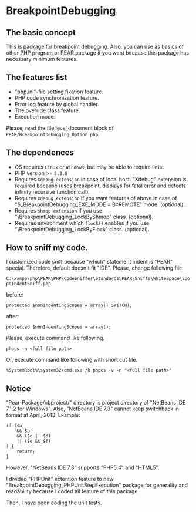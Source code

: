 BreakpointDebugging
===================

The basic concept
-----------------

This is package for breakpoint debugging.
Also, you can use as basics of other PHP program or PEAR package if you want
because this package has necessary minimum features.

The features list
-----------------

* "php.ini"-file setting fixation feature.
* PHP code synchronization feature.
* Error log feature by global handler.
* The override class feature.
* Execution mode.

Please, read the file level document block of `PEAR/BreakpointDebugging_Option.php`.

The dependences
---------------

* OS requires `Linux` or `Windows`, but may be able to require `Unix`.
* PHP version >= `5.3.0`
* Requires `Xdebug extension` in case of local host. "Xdebug" extension is required because (uses breakpoint, displays for fatal error and detects infinity recursive function call).
* Requires `Xdebug extension` if you want features of above in case of "$_BreakpointDebugging_EXE_MODE = B::REMOTE" mode. (optional).
* Requires `shmop extension` if you use "\BreakpointDebugging_LockByShmop" class. (optional).
* Requires environment which `flock()` enables if you use "\BreakpointDebugging_LockByFlock" class. (optional).

How to sniff my code.
---------------------

I customized code sniff because "which" statement indent is "PEAR" special.
Therefore, default doesn't fit "IDE".
Please, change following file.

`C:\xampp\php\PEAR\PHP\CodeSniffer\Standards\PEAR\Sniffs\WhiteSpace\ScopeIndentSniff.php`

before:

    protected $nonIndentingScopes = array(T_SWITCH);

after:

    protected $nonIndentingScopes = array();

Please, execute command like following.

    phpcs -n <full file path>

Or, execute command like following with short cut file.

    %SystemRoot%\system32\cmd.exe /k phpcs -v -n "<full file path>"

Notice
------

"Pear-Package/nbproject/" directory is project directory of "NetBeans IDE 7.1.2 for Windows".
Also, "NetBeans IDE 7.3" cannot keep switchback in format at April, 2013.
Example:

    if ($a
        && $b
        && ($c || $d)
        || ($e && $f)
    ) {
        return;
    }

However, "NetBeans IDE 7.3" supports "PHP5.4" and "HTML5".

I divided "PHPUnit" extention feature to new "BreakpointDebugging_PHPUnitStepExecution" package
for generality and readability because I coded all feature of this package.

Then, I have been coding the unit tests.
